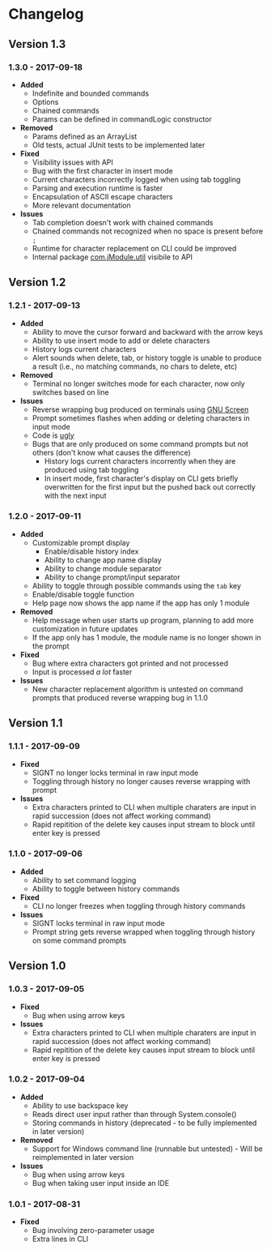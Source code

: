 # Changelog

## Version 1.3
### 1.3.0 - 2017-09-18
- **Added**
  - Indefinite and bounded commands
  - Options
  - Chained commands
  - Params can be defined in commandLogic constructor
- **Removed**
  - Params defined as an ArrayList
  - Old tests, actual JUnit tests to be implemented later
- **Fixed**
  - Visibility issues with API
  - Bug with the first character in insert mode
  - Current characters incorrectly logged when using tab toggling
  - Parsing and execution runtime is faster
  - Encapsulation of ASCII escape characters
  - More relevant documentation
- **Issues**
  - Tab completion doesn't work with chained commands
  - Chained commands not recognized when no space is present before `;`
  - Runtime for character replacement on CLI could be improved
  - Internal package [com.jModule.util](https://github.com/pkelaita/JModule/tree/master/src/main/java/com/jModule/util) visibile to API
## Version 1.2
### 1.2.1 - 2017-09-13
- **Added**
  - Ability to move the cursor forward and backward with the arrow keys
  - Ability to use insert mode to add or delete characters
  - History logs current characters
  - Alert sounds when delete, tab, or history toggle is unable to produce a result (i.e., no matching commands, no chars to delete, etc)
- **Removed**
  - Terminal no longer switches mode for each character, now only switches based on line
- **Issues**
  - Reverse wrapping bug produced on terminals using [GNU Screen](https://www.gnu.org/software/screen/)
  - Prompt sometimes flashes when adding or deleting characters in input mode
  - Code is [ugly](https://github.com/pkelaita/JModule/commit/dceaa309e206a482869ff2a9ff003e12890fa665#diff-ae2f5be210dce89d38a1e35d41760f3dR320)
  - Bugs that are only produced on some command prompts but not others (don't know what causes the difference)
    - History logs current characters incorrently when they are produced using tab toggling
    - In insert mode, first character's display on CLI gets briefly overwritten for the first input but the pushed back out correctly with the next input
### 1.2.0 - 2017-09-11
- **Added**
  - Customizable prompt display
    - Enable/disable history index
    - Ability to change app name display
    - Ability to change module separator
    - Ability to change prompt/input separator
  - Ability to toggle through possible commands using the `tab` key
  - Enable/disable toggle function
  - Help page now shows the app name if the app has only 1 module
- **Removed**
  - Help message when user starts up program, planning to add more customization in future updates
  - If the app only has 1 module, the module name is no longer shown in the prompt
- **Fixed**
  - Bug where extra characters got printed and not processed
  - Input is processed *a lot* faster
- **Issues**
  - New character replacement algorithm is untested on command prompts that produced reverse wrapping bug in 1.1.0
## Version 1.1
### 1.1.1 - 2017-09-09
- **Fixed**
  - SIGNT no longer locks terminal in raw input mode
  - Toggling through history no longer causes reverse wrapping with prompt
- **Issues**
  - Extra characters printed to CLI when multiple charaters are input in rapid succession (does not affect working command)
  - Rapid repitition of the delete key causes input stream to block until enter key is pressed
### 1.1.0 - 2017-09-06
- **Added**
  - Ability to set command logging
  - Ability to toggle between history commands
- **Fixed**
  - CLI no longer freezes when toggling through history commands
- **Issues**
  - SIGNT locks terminal in raw input mode
  - Prompt string gets reverse wrapped when toggling through history on some command prompts

## Version 1.0
### 1.0.3 - 2017-09-05
- **Fixed**
  - Bug when using arrow keys
- **Issues**
  - Extra characters printed to CLI when multiple charaters are input in rapid succession (does not affect working command)
  - Rapid repitition of the delete key causes input stream to block until enter key is pressed

### 1.0.2 - 2017-09-04
- **Added**
  - Ability to use backspace key
  - Reads direct user input rather than through System.console()
  - Storing commands in history (deprecated - to be fully implemented in later version)
- **Removed**
  - Support for Windows command line (runnable but untested) - Will be reimplemented in later version
- **Issues**
  - Bug when using arrow keys
  - Bug when taking user input inside an IDE

### 1.0.1 - 2017-08-31
- **Fixed**
  - Bug involving zero-parameter usage
  - Extra lines in CLI